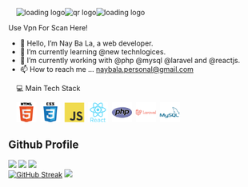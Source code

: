 &nbsp;&nbsp;&nbsp;&nbsp;<img src="https://github.com/naybala/naybala/assets/61843418/b1cc288b-94c1-46e2-b50f-f71de57ed77a" alt="loading logo" width="auto" height="100" /><img src="https://github.com/naybala/naybala/assets/61843418/a25f1e29-8303-45be-ae8c-ee420bfc2ce9" alt="qr logo" width="100" height="100" /><img src="https://github.com/naybala/naybala/assets/61843418/b1cc288b-94c1-46e2-b50f-f71de57ed77a" alt="loading logo" width="auto" height="100" />
&nbsp;&nbsp;&nbsp;&nbsp;<p>Use Vpn For Scan Here!</p>
- 👋 Hello, I’m Nay Ba La, a web developer.
- 👀 I’m currently learning @new technlogices.
- 🌱 I’m currently working with @php @mysql @laravel and @reactjs.
- 📫 How to reach me ... naybala.personal@gmail.com

&nbsp;&nbsp;&nbsp;&nbsp;💻 Main Tech Stack

&nbsp;&nbsp;&nbsp;&nbsp;<img src="https://github.com/devicons/devicon/blob/master/icons/html5/html5-original-wordmark.svg" alt="html logo" width="40" height="40" />&nbsp;&nbsp;<img src="https://github.com/devicons/devicon/blob/master/icons/css3/css3-original-wordmark.svg" alt="css logo" width="40" height="40" />&nbsp;&nbsp;<img src="https://github.com/devicons/devicon/blob/master/icons/javascript/javascript-original.svg" alt="js logo" width="40" height="40" />&nbsp;&nbsp;<img src="https://github.com/devicons/devicon/blob/master/icons/react/react-original-wordmark.svg" alt="react logo" width="40" height="40" />&nbsp;&nbsp;<img src="https://github.com/devicons/devicon/blob/master/icons/php/php-original.svg" alt="php logo" width="40" height="40" />&nbsp;&nbsp;<img src="https://github.com/devicons/devicon/blob/master/icons/laravel/laravel-line-wordmark.svg" alt="laravel logo" width="40" height="40" />&nbsp;&nbsp;<img src="https://github.com/devicons/devicon/blob/master/icons/mysql/mysql-plain-wordmark.svg" alt="mysql logo" width="40" height="40" /> 

## Github Profile

<div>
  <img height="180em" src="https://github-readme-stats.vercel.app/api?username=naybala&count_private=true&theme=cobalt&show_icons=true"/>
  <img height="180em" src="https://github-readme-stats.vercel.app/api/top-langs/?username=naybala&layout=compact&langs_count=7&theme=cobalt"/>
  <img height="250em" src="https://github-readme-activity-graph.vercel.app/graph?username=naybala&hide_border=true&theme=github-compact"/>
  <br/>
 <a href="https://git.io/streak-stats"><img height="250em" src="https://streak-stats.demolab.com?user=naybala&hide_border=true" alt="GitHub Streak" /></a>
    <img height="250em" src="https://github-profile-trophy.vercel.app/?username=naybala&theme=nord&row=2&column=5"/>
</div>
<!---
naybala/naybala is a ✨ special ✨ repository because its `README.md` (this file) appears on your GitHub profile.
You can click the Preview link to take a look at your changes.
--->
